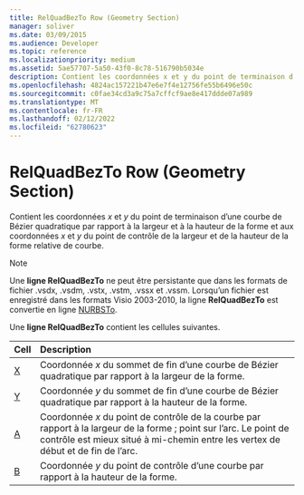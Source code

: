 ```yaml
---
title: RelQuadBezTo Row (Geometry Section)
manager: soliver
ms.date: 03/09/2015
ms.audience: Developer
ms.topic: reference
ms.localizationpriority: medium
ms.assetid: 5ae57707-5a50-43f0-8c78-516790b5034e
description: Contient les coordonnées x et y du point de terminaison d’une courbe de Bézier quadratique par rapport à la largeur et à la hauteur de la forme et aux coordonnées x et y du point de contrôle de la largeur et de la hauteur de la forme relative de courbe.
ms.openlocfilehash: 4824ac157221b47e6e7f4e12756fe55b6496e50c
ms.sourcegitcommit: c0fae34cd3a9c75a7cffcf9ae8e417ddde07a989
ms.translationtype: MT
ms.contentlocale: fr-FR
ms.lasthandoff: 02/12/2022
ms.locfileid: "62780623"
---
```

# <a name="relquadbezto-row-geometry-section"></a>RelQuadBezTo Row (Geometry Section)

Contient les coordonnées  *x*  et  *y*  du point de terminaison d’une courbe de Bézier quadratique par rapport à la largeur et à la hauteur de la forme et aux coordonnées  *x*  et  *y*  du point de contrôle de la largeur et de la hauteur de la forme relative de courbe. 
  
> [!NOTE]
> Une **ligne RelQuadBezTo** ne peut être persistante que dans les formats de fichier .vsdx, .vsdm, .vstx, .vstm, .vssx et .vssm. Lorsqu’un fichier est enregistré dans les formats Visio 2003-2010, la ligne **RelQuadBezTo** est convertie en ligne [NURBSTo](nurbsto-row-geometry-section.md). 
  
Une **ligne RelQuadBezTo** contient les cellules suivantes. 
  
|**Cell**|**Description**|
|:-----|:-----|
|[X](x-cell-geometry-section.md) <br/> |Coordonnée *x*  du sommet de fin d’une courbe de Bézier quadratique par rapport à la largeur de la forme. |
|[Y](y-cell-geometry-section.md) <br/> |Coordonnée *y*  du sommet de fin d’une courbe de Bézier quadratique par rapport à la hauteur de la forme. |
|[A](a-cell-geometry-section.md) <br/> |Coordonnée *x*  du point de contrôle de la courbe par rapport à la largeur de la forme ; point sur l’arc. Le point de contrôle est mieux situé à mi-chemin entre les vertex de début et de fin de l’arc. |
|[B](b-cell-geometry-section.md) <br/> |Coordonnée *y*  du point de contrôle d’une courbe par rapport à la hauteur de la forme. |
   

